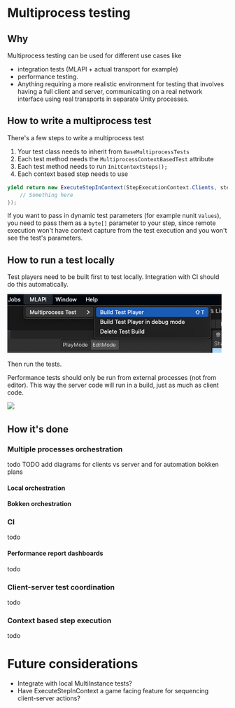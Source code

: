 # Multiprocess testing

## Why
Multiprocess testing can be used for different use cases like 
- integration tests (MLAPI + actual transport for example)
- performance testing. 
- Anything requiring a more realistic environment for testing that involves having a full client and server, communicating on a real network interface using real transports in separate Unity processes.


## How to write a multiprocess test
There's a few steps to write a multiprocess test

1. Your test class needs to inherit from `BaseMultiprocessTests`
2. Each test method needs the `MultiprocessContextBasedTest` attribute
3. Each test method needs to run `InitContextSteps();`
4. Each context based step needs to use 
```C#
yield return new ExecuteStepInContext(StepExecutionContext.Clients, stepToExecute: nbObjectsBytes => {
    // Something here
});
```

If you want to pass in dynamic test parameters (for example nunit `Values`), you need to pass them as a `byte[]` parameter to your step, since remote execution won't have context capture from the test execution and you won't see the test's parameters.


## How to run a test locally
Test players need to be built first to test locally. Integration with CI should do this automatically.

![](readme-ressources/Building-Player.png)

Then run the tests.

Performance tests should only be run from external processes (not from editor). This way the server code will run in a build, just as much as client code.

![](readme-ressources/Multiprocess.png)

## How it's done
### Multiple processes orchestration
todo 
TODO add diagrams for clients vs server and for automation bokken plans
#### Local orchestration
#### Bokken orchestration
### CI
todo
#### Performance report dashboards
todo
### Client-server test coordination
todo
### Context based step execution
todo

# Future considerations
- Integrate with local MultiInstance tests?
- Have ExecuteStepInContext a game facing feature for sequencing client-server actions?